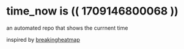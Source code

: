 # time_now is (( 1709146800068 ))

an automated repo that shows the currnent time

inspired by [breakingheatmap](https://github.com/breakingheatmap/breakingheatmap)